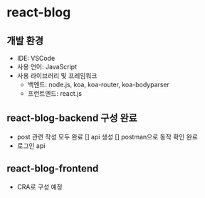 # react-blog

## 개발 환경
- IDE: VSCode
- 사용 언어: JavaScript
- 사용 라이브러리 및 프레임워크
    - 백엔드: node.js, koa, koa-router, koa-bodyparser
    - 프런트엔드: react.js


## react-blog-backend 구성 완료
- post 관련 작성 모두 완료
[] api 생성
[] postman으로 동작 확인 완료
- 로그인 api

## react-blog-frontend
- CRA로 구성 예정